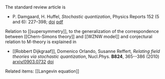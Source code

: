 The standard review article is 

* P. Damgaard, H. Huffel, _Stochastic quantization_, Physics Reports 152 (5 and 6): 227–398; <a href="http://dx.doi.org/10.1016/0370-1573(87)90144-X">doi</a> [pdf](https://homepage.univie.ac.at/helmuth.hueffel/PhysRep.pdf) 

Relation to [[supersymmetry]], to the generalization of the correspondence between [[Chern-Simons theory]] and [[WZNW model]] and conjectural relation to M-theory is explained in 

* [[Robbert Dijkgraaf]], Domenico Orlando, Susanne Reffert, _Relating field theories via stochastic quantization_, Nucl.Phys. __B824__, 365--386 (2010) [arxiv/0903.0732](http://arxiv.org/abs/0903.0732) [doi](http://dx.doi.org/10.1016/j.nuclphysb.2009.07.018)

Related items: [[Langevin equation]]